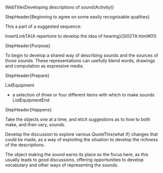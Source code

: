 WebTitle{Developing descriptions of sound(Activity)}

StepHeader{Beginning to agree on some easily recognisable qualities}

This a part of a suggested sequence:

InsertLinkTA{A repertoire to develop the idea of hearing}{Sl02TA.html#01}

StepHeader{Purpose}

To begin to develop a shared way of describing sounds and the sources of those sounds. These representations can usefully blend words, drawings and computation as expressive media.

StepHeader{Prepare}

ListEquipment
- a selection of three or four different items with which to make sounds
ListEquipmentEnd

StepHeader{Happens}

Take the objects one at a time, and elicit suggestions as to how to both make, and then vary, sounds.

Develop the discussion to explore various QuoteThis{what if} changes that could be made, as a way of exploiting the situation to develop the richness of the descriptions.

The object making the sound earns its place as the focus here, as this usually leads to good discussions, offering opportunities to develop vocabulary and other ways of representing the sounds.

